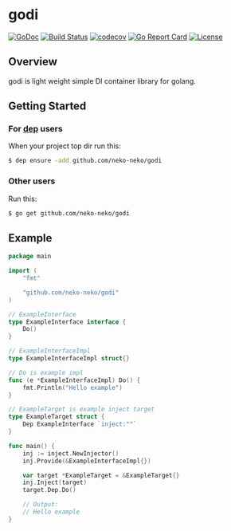 # godi
[![GoDoc](https://godoc.org/github.com/neko-neko/godi?status.svg)](https://godoc.org/github.com/neko-neko/godi)
[![Build Status](https://travis-ci.org/neko-neko/godi.svg?branch=master)](https://travis-ci.org/neko-neko/godi)
[![codecov](https://codecov.io/gh/neko-neko/godi/branch/master/graph/badge.svg)](https://codecov.io/gh/neko-neko/godi)
[![Go Report Card](https://goreportcard.com/badge/github.com/neko-neko/godi)](https://goreportcard.com/report/github.com/neko-neko/godi)
[![License](http://img.shields.io/badge/license-mit-blue.svg?style=flat-square)](https://raw.githubusercontent.com/neko-neko/godi/master/LICENSE)

## Overview
godi is light weight simple DI container library for golang.  

## Getting Started
### For [dep](https://github.com/golang/dep) users
When your project top dir run this:  
```bash
$ dep ensure -add github.com/neko-neko/godi
```

### Other users
Run this:  
```bash
$ go get github.com/neko-neko/godi
```

## Example
```go
package main

import (
	"fmt"

	"github.com/neko-neko/godi"
)

// ExampleInterface
type ExampleInterface interface {
	Do()
}

// ExampleInterfaceImpl
type ExampleInterfaceImpl struct{}

// Do is example impl
func (e *ExampleInterfaceImpl) Do() {
	fmt.Println("Hello example")
}

// ExampleTarget is example inject target
type ExampleTarget struct {
	Dep ExampleInterface `inject:""`
}

func main() {
	inj := inject.NewInjector()
	inj.Provide(&ExampleInterfaceImpl{})

	var target *ExampleTarget = &ExampleTarget{}
	inj.Inject(target)
	target.Dep.Do()

	// Output:
	// Hello example
}
```
